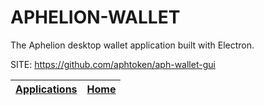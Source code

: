 # APHELION-WALLET

 The Aphelion desktop wallet application built with Electron.
 
 SITE: https://github.com/aphtoken/aph-wallet-gui

 | [Applications](https://portable-linux-apps.github.io/apps.html) | [Home](https://portable-linux-apps.github.io)
 | --- | --- |
